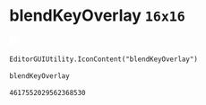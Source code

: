 # blendKeyOverlay `16x16`
<img src="/img/blendKeyOverlay.png" width=16 height=16>

``` CSharp
EditorGUIUtility.IconContent("blendKeyOverlay")
```
```
blendKeyOverlay
```
```
4617552029562368530
```
